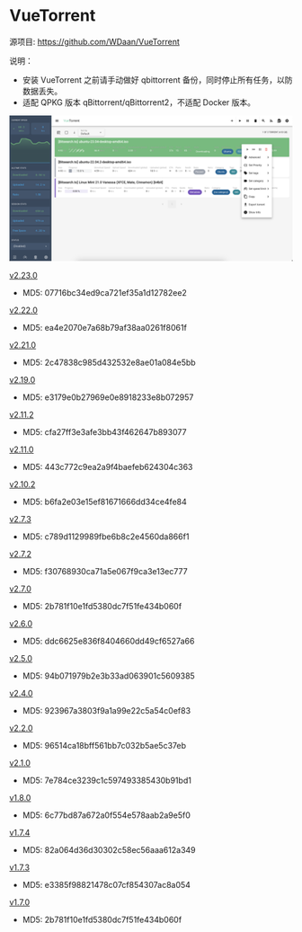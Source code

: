 # VueTorrent

源项目: <https://github.com/WDaan/VueTorrent>

说明：

- 安装 VueTorrent 之前请手动做好 qbittorrent 备份，同时停止所有任务，以防数据丢失。
- 适配 QPKG 版本 qBittorrent/qBittorrent2，不适配 Docker 版本。

![vuetorrent](/vuetorrent/screenshot-desktop.png)

[v2.23.0](https://github.com/Jay-Young/qpkg/releases/tag/v2.23.0_vuetorrent)

- MD5: 07716bc34ed9ca721ef35a1d12782ee2

[v2.22.0](https://github.com/Jay-Young/qpkg/releases/tag/v2.22.0_vuetorrent)

- MD5: ea4e2070e7a68b79af38aa0261f8061f

[v2.21.0](https://github.com/Jay-Young/qpkg/releases/tag/v2.21.0_vuetorrent)

- MD5: 2c47838c985d432532e8ae01a084e5bb

[v2.19.0](https://github.com/Jay-Young/qpkg/releases/tag/v2.19.0_vuetorrent)

- MD5: e3179e0b27969e0e8918233e8b072957

[v2.11.2](https://github.com/Jay-Young/qpkg/releases/tag/v2.11.2_vuetorrent)

- MD5: cfa27ff3e3afe3bb43f462647b893077

[v2.11.0](https://github.com/Jay-Young/qpkg/releases/tag/v2.11.0_vuetorrent)

- MD5: 443c772c9ea2a9f4baefeb624304c363

[v2.10.2](https://github.com/Jay-Young/qpkg/releases/tag/v2.10.2_vuetorrent)

- MD5: b6fa2e03e15ef81671666dd34ce4fe84

[v2.7.3](https://github.com/Jay-Young/qpkg/releases/tag/v2.7.3_vuetorrent)

- MD5: c789d1129989fbe6b8c2e4560da866f1

[v2.7.2](https://github.com/Jay-Young/qpkg/releases/tag/v2.7.2_vuetorrent)

- MD5: f30768930ca71a5e067f9ca3e13ec777

[v2.7.0](https://github.com/Jay-Young/qpkg/releases/tag/v2.7.0_vuetorrent)

- MD5: 2b781f10e1fd5380dc7f51fe434b060f

[v2.6.0](https://github.com/Jay-Young/qpkg/releases/tag/v2.6.0_vuetorrent)

- MD5: ddc6625e836f8404660dd49cf6527a66

[v2.5.0](https://github.com/Jay-Young/qpkg/releases/tag/v2.5.0_vuetorrent)

- MD5: 94b071979b2e3b33ad063901c5609385

[v2.4.0](https://github.com/Jay-Young/qpkg/releases/tag/v2.4.0_vuetorrent)

- MD5: 923967a3803f9a1a99e22c5a54c0ef83

[v2.2.0](https://github.com/Jay-Young/qpkg/releases/tag/v2.2.0_vuetorrent)

- MD5: 96514ca18bff561bb7c032b5ae5c37eb

[v2.1.0](https://github.com/Jay-Young/qpkg/releases/tag/v2.1.0_vuetorrent)

- MD5: 7e784ce3239c1c597493385430b91bd1

[v1.8.0](https://github.com/Jay-Young/qpkg/releases/tag/v1.8.0_vuetorrent)

- MD5: 6c77bd87a672a0f554e578aab2a9e5f0

[v1.7.4](https://github.com/Jay-Young/qpkg/releases/tag/v1.7.4_vuetorrent)

- MD5: 82a064d36d30302c58ec56aaa612a349

[v1.7.3](https://github.com/Jay-Young/qpkg/releases/tag/v1.7.3)

- MD5: e3385f98821478c07cf854307ac8a054

[v1.7.0](/vuetorrent/build/vuetorrent_1.7.0.qpkg)

- MD5: 2b781f10e1fd5380dc7f51fe434b060f
